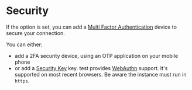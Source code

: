 # Security

If the option is set, you can add a [Multi Factor Authentication](https://en.wikipedia.org/wiki/Multi-factor_authentication) device to secure your connection.

You can either:

- add a 2FA security device, using an OTP application on your mobile phone
- or add a [Security Key](https://en.wikipedia.org/wiki/Universal_2nd_Factor) key. test provides [WebAuthn](https://en.wikipedia.org/wiki/WebAuthn) support. It's supported on most recent browsers. Be aware the instance must run in `https`.
